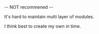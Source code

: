 -- NOT recommened --

It's hard to maintain multi layer of modules.

I think best to create my own in time.